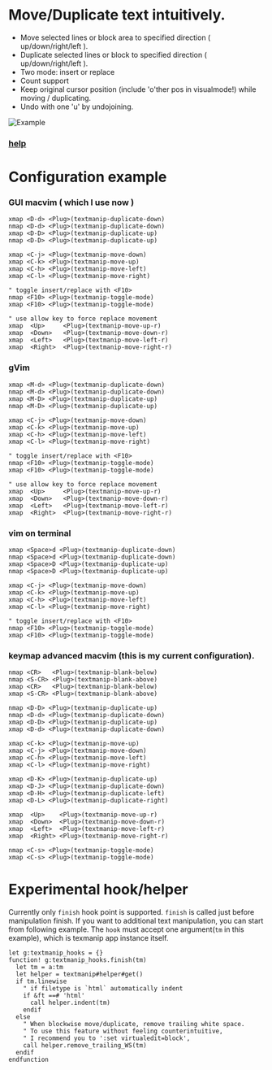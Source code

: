 # Move/Duplicate text intuitively.
  * Move selected lines or block area to specified direction ( up/down/right/left ).
  * Duplicate selected lines or block to specified direction ( up/down/right/left ).
  * Two mode: insert or replace
  * Count support
  * Keep original cursor position (include 'o'ther pos in visualmode!) while moving / duplicating.
  * Undo with one 'u' by undojoining.

![Example](https://github.com/t9md/t9md/blob/master/img/vim-textmanip_anime.gif?raw=true)
### [help](https://github.com/t9md/vim-textmanip/blob/master/doc/textmanip.txt)

# Configuration example

### GUI macvim ( which I use now )

```Vim
xmap <D-d> <Plug>(textmanip-duplicate-down)
nmap <D-d> <Plug>(textmanip-duplicate-down)
xmap <D-D> <Plug>(textmanip-duplicate-up)
nmap <D-D> <Plug>(textmanip-duplicate-up)

xmap <C-j> <Plug>(textmanip-move-down)
xmap <C-k> <Plug>(textmanip-move-up)
xmap <C-h> <Plug>(textmanip-move-left)
xmap <C-l> <Plug>(textmanip-move-right)

" toggle insert/replace with <F10>
nmap <F10> <Plug>(textmanip-toggle-mode)
xmap <F10> <Plug>(textmanip-toggle-mode)

" use allow key to force replace movement
xmap  <Up>     <Plug>(textmanip-move-up-r)
xmap  <Down>   <Plug>(textmanip-move-down-r)
xmap  <Left>   <Plug>(textmanip-move-left-r)
xmap  <Right>  <Plug>(textmanip-move-right-r)
```

### gVim

```Vim
xmap <M-d> <Plug>(textmanip-duplicate-down)
nmap <M-d> <Plug>(textmanip-duplicate-down)
xmap <M-D> <Plug>(textmanip-duplicate-up)
nmap <M-D> <Plug>(textmanip-duplicate-up)

xmap <C-j> <Plug>(textmanip-move-down)
xmap <C-k> <Plug>(textmanip-move-up)
xmap <C-h> <Plug>(textmanip-move-left)
xmap <C-l> <Plug>(textmanip-move-right)

" toggle insert/replace with <F10>
nmap <F10> <Plug>(textmanip-toggle-mode)
xmap <F10> <Plug>(textmanip-toggle-mode)

" use allow key to force replace movement
xmap  <Up>     <Plug>(textmanip-move-up-r)
xmap  <Down>   <Plug>(textmanip-move-down-r)
xmap  <Left>   <Plug>(textmanip-move-left-r)
xmap  <Right>  <Plug>(textmanip-move-right-r)
```

### vim on terminal

```Vim
xmap <Space>d <Plug>(textmanip-duplicate-down)
nmap <Space>d <Plug>(textmanip-duplicate-down)
xmap <Space>D <Plug>(textmanip-duplicate-up)
nmap <Space>D <Plug>(textmanip-duplicate-up)

xmap <C-j> <Plug>(textmanip-move-down)
xmap <C-k> <Plug>(textmanip-move-up)
xmap <C-h> <Plug>(textmanip-move-left)
xmap <C-l> <Plug>(textmanip-move-right)

" toggle insert/replace with <F10>
nmap <F10> <Plug>(textmanip-toggle-mode)
xmap <F10> <Plug>(textmanip-toggle-mode)
```

### keymap advanced macvim (this is my current configuration).

```Vim
nmap <CR>   <Plug>(textmanip-blank-below)
nmap <S-CR> <Plug>(textmanip-blank-above)
xmap <CR>   <Plug>(textmanip-blank-below)
xmap <S-CR> <Plug>(textmanip-blank-above)

nmap <D-D> <Plug>(textmanip-duplicate-up)
nmap <D-d> <Plug>(textmanip-duplicate-down)
xmap <D-D> <Plug>(textmanip-duplicate-up)
xmap <D-d> <Plug>(textmanip-duplicate-down)

xmap <C-k> <Plug>(textmanip-move-up)
xmap <C-j> <Plug>(textmanip-move-down)
xmap <C-h> <Plug>(textmanip-move-left)
xmap <C-l> <Plug>(textmanip-move-right)

xmap <D-K> <Plug>(textmanip-duplicate-up)
xmap <D-J> <Plug>(textmanip-duplicate-down)
xmap <D-H> <Plug>(textmanip-duplicate-left)
xmap <D-L> <Plug>(textmanip-duplicate-right)

xmap  <Up>    <Plug>(textmanip-move-up-r)
xmap  <Down>  <Plug>(textmanip-move-down-r)
xmap  <Left>  <Plug>(textmanip-move-left-r)
xmap  <Right> <Plug>(textmanip-move-right-r)

nmap <C-s> <Plug>(textmanip-toggle-mode)
xmap <C-s> <Plug>(textmanip-toggle-mode)
```

# Experimental hook/helper

Currently only `finish` hook point is supported.
`finish` is called just before manipulation finish.
If you want to additional text manipulation, you can start from following example.
The `hook` must accept one argument(`tm` in this example), which is texmanip app instance itself.

```vim
let g:textmanip_hooks = {}
function! g:textmanip_hooks.finish(tm)
  let tm = a:tm
  let helper = textmanip#helper#get()
  if tm.linewise
    " if filetype is `html` automatically indent
    if &ft ==# 'html'
      call helper.indent(tm)
    endif
  else
    " When blockwise move/duplicate, remove trailing white space.
    " To use this feature without feeling counterintuitive,
    " I recommend you to ':set virtualedit=block',
    call helper.remove_trailing_WS(tm)
  endif
endfunction
```
